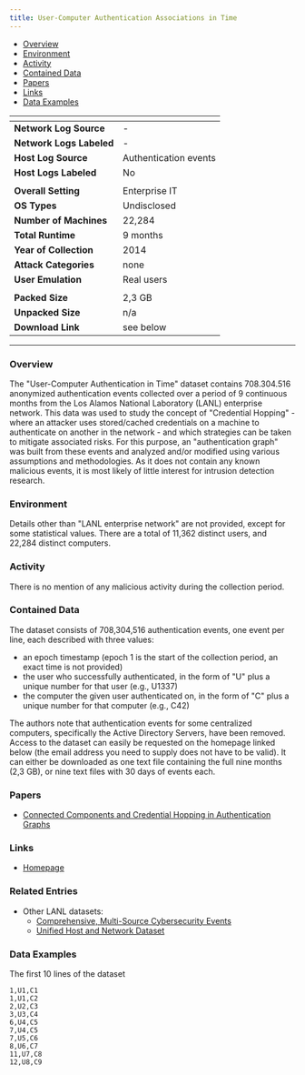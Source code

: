 ```yaml
---
title: User-Computer Authentication Associations in Time
---
```


- [Overview](#overview)
- [Environment](#environment)
- [Activity](#activity)
- [Contained Data](#contained-data)
- [Papers](#papers)
- [Links](#links)
- [Data Examples](#data-examples)

| <!-- -->                 | <!-- -->              |
|--------------------------|-----------------------|
| **Network Log Source**   | -                     |
| **Network Logs Labeled** | -                     |
| **Host Log Source**      | Authentication events |
| **Host Logs Labeled**    | No                    |
|                          |                       |
| **Overall Setting**      | Enterprise IT         |
| **OS Types**             | Undisclosed           |
| **Number of Machines**   | 22,284                |
| **Total Runtime**        | 9 months              |
| **Year of Collection**   | 2014                  |
| **Attack Categories**    | none                  |
| **User Emulation**       | Real users            |
|                          |                       |
| **Packed Size**          | 2,3 GB                |
| **Unpacked Size**        | n/a                   |
| **Download Link**        | see below             |

***

### Overview
The "User-Computer Authentication in Time" dataset contains 708.304.516 anonymized authentication events collected over a period of 9 continuous months from the Los Alamos National Laboratory (LANL) enterprise network.
This data was used to study the concept of "Credential Hopping" - where an attacker uses stored/cached credentials on a machine to authenticate on another in the network - and which strategies can be taken to mitigate associated risks.
For this purpose, an "authentication graph" was built from these events and analyzed and/or modified using various assumptions and methodologies.
As it does not contain any known malicious events, it is most likely of little interest for intrusion detection research.

### Environment
Details other than "LANL enterprise network" are not provided, except for some statistical values.
There are a total of 11,362 distinct users, and 22,284 distinct computers.

### Activity
There is no mention of any malicious activity during the collection period.

### Contained Data
The dataset consists of 708,304,516 authentication events, one event per line, each described with three values:
- an epoch timestamp (epoch 1 is the start of the collection period, an exact time is not provided)
- the user who successfully authenticated, in the form of "U" plus a unique number for that user (e.g., U1337)
- the computer the given user authenticated on, in the form of "C" plus a unique number for that computer (e.g., C42)

The authors note that authentication events for some centralized computers, specifically the Active Directory Servers, have been removed.
Access to the dataset can easily be requested on the homepage linked below (the email address you need to supply does not have to be valid).
It can either be downloaded as one text file containing the full nine months (2,3 GB), or nine text files with 30 days of events each.

### Papers
- [Connected Components and Credential Hopping in Authentication Graphs](https://doi.org/10.1109/SITIS.2014.95)

### Links
- [Homepage](https://csr.lanl.gov/data/auth/)

### Related Entries
- Other LANL datasets:
    - [Comprehensive, Multi-Source Cybersecurity Events](comp_multi_source_cybersec_events.md)
    - [Unified Host and Network Dataset](unified_host_and_network_dataset.md)

### Data Examples
The first 10 lines of the dataset
```
1,U1,C1
1,U1,C2
2,U2,C3
3,U3,C4
6,U4,C5
7,U4,C5
7,U5,C6
8,U6,C7
11,U7,C8
12,U8,C9
```
